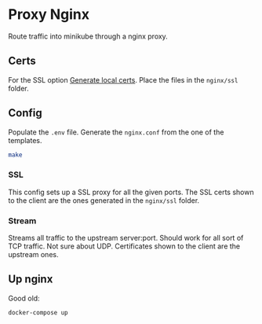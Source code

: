 # Proxy Nginx

Route traffic into minikube through a nginx proxy.

## Certs 

For the SSL option [Generate local certs](https://gist.github.com/cecilemuller/9492b848eb8fe46d462abeb26656c4f8).
Place the files in the `nginx/ssl` folder.

## Config

Populate the `.env` file.
Generate the `nginx.conf` from the one of the templates.
  
```bash
make
```

### SSL

This config sets up a SSL proxy for all the given ports.
The SSL certs shown to the client are the ones generated in the `nginx/ssl` folder.

### Stream

Streams all traffic to the upstream server:port.
Should work for all sort of TCP traffic. Not sure about UDP.
Certificates shown to the client are the upstream ones.

## Up nginx

Good old:
```bash
docker-compose up
```